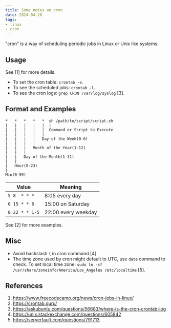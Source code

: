 ```yaml
---
title: Some notes on cron
date: 2024-04-28
tags:
- linux
- cron
---
```


"cron" is a way of scheduling periodic jobs in Linux or Unix like systems.

## Usage

See [1] for more details.

* To set the cron table: `crontab -e`.
* To see the scheduled jobs: `crontab -l`.
* To see the cron logs: `grep CRON /var/log/syslog` [3].

## Format and Examples

```
*   *   *   *   *  sh /path/to/script/script.sh
|   |   |   |   |  |
|   |   |   |   |  Command or Script to Execute
|   |   |   |   |
|   |   |   |   Day of the Week(0-6)
|   |   |   |
|   |   |   Month of the Year(1-12)
|   |   |
|   |   Day of the Month(1-31)
|   |
|   Hour(0-23)
|
Min(0-59)
```

| Value          | Meaning             |
| -------------- | ------------------- |
| `5 8  * * *`   | 8:05 every day      |
| `0 15 * * 6`   | 15:00 on Saturday   |
| `0 22 * * 1-5` | 22:00 every weekday |

See [2] for more examples.

## Misc

* Avoid backslash `\` in cron command [4].
* The time zone used by cron might default to UTC, use `date` command to check. 
  To set local time zone: `sudo ln -sf /usr/share/zoneinfo/America/Los_Angeles /etc/localtime` [5].

## References

1. <https://www.freecodecamp.org/news/cron-jobs-in-linux/>
2. <https://crontab.guru/>
3. <https://askubuntu.com/questions/56683/where-is-the-cron-crontab-log>
4. <https://unix.stackexchange.com/questions/605842>
5. <https://serverfault.com/questions/791713>